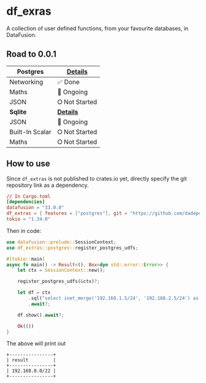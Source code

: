 # df_exras

A collection of user defined functions, from your favourite databases, in DataFusion.

## Road to 0.0.1

| **Postgres**    | **[Details](supports/postgres.md)** | 
|-----------------|-------------------------------------|
| Networking      | ✅︎ Done                             |
| Maths           | 🚧︎ Ongoing                         |
| JSON            | ⭘  Not Started                      |
| **Sqlite**      | **[Details](supports/sqlite.md)**   |
| JSON            | 🚧︎ Ongoing                         |
| Built-In Scalar | ⭘  Not Started                      |
| Maths           | ⭘  Not Started                      |

## How to use

Since `df_extras` is not published to crates.io yet, directly specify the git repository link
as a dependency.

```toml
// In Cargo.toml
[dependencies]
datafusion = "33.0.0"
df_extras = { features = ["postgres"], git = "https://github.com/dadepo/df_extras" }
tokio = "1.34.0"
```

Then in code:

```rust
use datafusion::prelude::SessionContext;
use df_extras::postgres::register_postgres_udfs;

#[tokio::main]
async fn main() -> Result<(), Box<dyn std::error::Error>> {
    let ctx = SessionContext::new();

    register_postgres_udfs(&ctx)?;

    let df = ctx
        .sql("select inet_merge('192.168.1.5/24', '192.168.2.5/24') as result")
        .await?;

    df.show().await?;

    Ok(())
}
```

The above will print out

```
+----------------+
| result         |
+----------------+
| 192.168.0.0/22 |
+----------------+
```